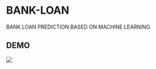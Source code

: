 # BANK-LOAN
BANK LOAN PREDICTION BASED ON MACHINE LEARNING

## DEMO

<div>
  <img src="https://github.com/AmineRACHID/BANK-LOAN/assets/127174852/ad1557e2-fd8d-4864-b21d-992c17c51f50" >
</div>

